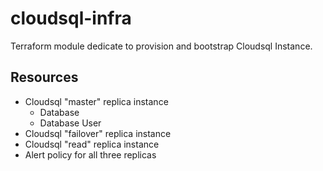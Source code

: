 # cloudsql-infra
Terraform module dedicate to provision and bootstrap Cloudsql Instance.

## Resources
- Cloudsql "master" replica instance
    - Database
    - Database User 
- Cloudsql "failover" replica instance
- Cloudsql "read" replica instance
- Alert policy for all three replicas




